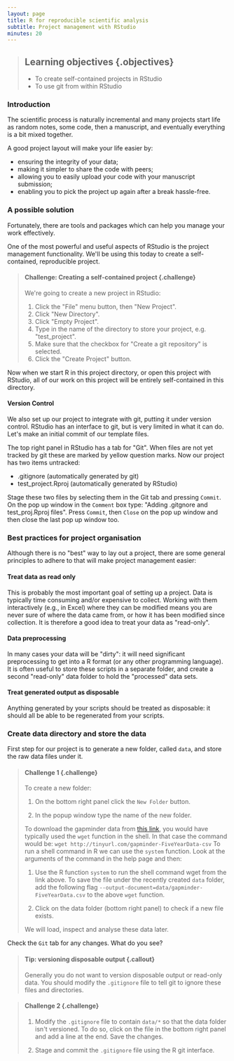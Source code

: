 ```yaml
---
layout: page
title: R for reproducible scientific analysis
subtitle: Project management with RStudio
minutes: 20
---
```




> ## Learning objectives {.objectives}
>
> * To create self-contained projects in RStudio
> * To use git from within RStudio
>

### Introduction

The scientific process is naturally incremental and many projects
start life as random notes, some code, then a manuscript, and
eventually everything is a bit mixed together.

<!---

<blockquote class="twitter-tweet"><p>Managing your projects in a reproducible fashion doesn't just make your science reproducible, it makes your life easier.</p>&mdash; Vince Buffalo (@vsbuffalo) <a href="https://twitter.com/vsbuffalo/status/323638476153167872">April 15, 2013</a></blockquote>
<script async src="//platform.twitter.com/widgets.js" charset="utf-8"></script>

Most people tend to organize their projects like this:

![](fig/bad_layout.png)

There are many reasons why we should *ALWAYS* avoid this:

1. It is really hard to tell which version of your data is
the original and which is the modified;
2. It gets really messy because it mixes files with various
extensions together;
3. It probably takes you a lot of time to actually find
things, and relate the correct figures to the exact code
that has been used to generate it;

-->

A good project layout will make your life easier by:

* ensuring the integrity of your data;
* making it simpler to share the code with peers;
* allowing you to easily upload your code with your manuscript submission;
* enabling you to pick the project up again after a break hassle-free.

### A possible solution

Fortunately, there are tools and packages which can help you manage your work effectively.

One of the most powerful and useful aspects of RStudio is the project management functionality. We'll be using this today to create a self-contained, reproducible project.


> #### Challenge: Creating a self-contained project {.challenge}
>
> We're going to create a new project in RStudio:
>
> 1. Click the "File" menu button, then "New Project".
> 2. Click "New Directory".
> 3. Click "Empty Project".
> 4. Type in the name of the directory to store your project, e.g. "test_project".
> 5. Make sure that the checkbox for "Create a git repository" is selected.
> 6. Click the "Create Project" button.

Now when we start R in this project directory, or open this project with RStudio, all of our work on this project will be entirely self-contained in this directory.

#### Version Control

We also set up our project to integrate with git, putting it under version control. RStudio has an interface to git, but is very limited in what it can
do. Let's make an initial commit of our template files.

The top right panel in RStudio has a tab for "Git". When files are not yet tracked by git these are marked by yellow question marks. Now our project has two items untracked:

* .gitignore (automatically generated by git)
* test_project.Rproj (automatically generated by RStudio)

Stage these two files by selecting them in the Git tab and pressing `Commit`. On the pop up window in the `Comment` box type: "Adding .gitgnore and test_proj.Rproj files". Press `Commit`, then `Close` on the pop up window and then close the last pop up window too.


### Best practices for project organisation

Although there is no "best" way to lay out a project, there are some general
principles to adhere to that will make project management easier:

#### Treat data as read only

This is probably the most important goal of setting up a project. Data is
typically time consuming and/or expensive to collect. Working with them
interactively (e.g., in Excel) where they can be modified means you are never
sure of where the data came from, or how it has been modified since collection.
It is therefore a good idea to treat your data as "read-only".

#### Data preprocessing

In many cases your data will be "dirty": it will need significant preprocessing
to get into a R format (or any other programming language). It is often useful to store these scripts
in a separate folder, and create a second "read-only" data folder to hold the
"processed" data sets.

#### Treat generated output as disposable

Anything generated by your scripts should be treated as disposable: it should
all be able to be regenerated from your scripts.

<!---

> #### Tip: ProjectTemplate - a possible solution {.callout}
>
> One way to automate the management of projects is to install the third-party package, `ProjectTemplate`.
> This package will set up an ideal directory structure for project management.
> This is very useful as it enables you to have your analysis pipeline/workflow organised and structured.
> Together with the default RStudio project functionality and Git you will be able to keep track of your
> work as well as be able to share your work with collaborators.
>
> 1. Install `ProjectTemplate`.
> 2. Load the library
> 3. Initialise the project:
>
> 
> ~~~{.r}
> install.packages("ProjectTemplate")
> library(ProjectTemplate)
> create.project("../my_project", merge.strategy = "allow.non.conflict")
> ~~~
>
> For more information on ProjectTemplate and its functionality visit the
> home page [ProjectTemplate](http://projecttemplate.net/index.html)
>


#### Separate function definition and application

The most effective way I find to work in R, is to play around in the interactive
session, then copy commands across to a script file when I'm sure they work and
do what I want. You can also save all the commands you've entered using the
`history` command, but I don't find it useful because when I'm typing its 90%
trial and error.

When your project is new and shiny, the script file usually contains many lines
of directly executed code. As it matures, reusable chunks get pulled into their
own functions. It's a good idea to separate these into separate folders; one
to store useful functions that you'll reuse across analyses and projects, and
one to store the analysis scripts.

> #### Tip: avoiding duplication {.callout}
>
> You may find yourself using data or analysis scripts across several projects.
> Typically you want to avoid duplication to save space and avoid having to
> make updates to code in multiple places.
>
> In this case I find it useful to make "symbolic links", which are essentially
> shortcuts to files somewhere else on a filesystem. On Linux and OS X you can
> use the `ln -s` command, and on windows you can either create a shortcut or
> use the `mklink` command from the windows terminal.
>

-->

### Create data directory and store the data

First step for our project is to generate a new folder, called `data`, and store the raw data files under it.

> #### Challenge 1 {.challenge}
> To create a new folder:
>
> 1. On the bottom right panel click the `New Folder` button.
>
> 2. In the popup window type the name of the new folder.
> 
> To download the gapminder data from [this link](http://tinyurl.com/gapminder-FiveYearData-csv), you would have typically used the `wget`
> function in the shell. In that case the command would be: `wget http://tinyurl.com/gapminder-FiveYearData-csv`
> To run a shell command in R we can use the `system` function. Look at the arguments of the command in the help page and then:
> 1. Use the R function `system` to run the shell command wget from the link
> above. To save the file under the recently created `data` folder, add the 
> following flag `--output-document=data/gapminder-FiveYearData.csv` to the
> above `wget` function.
>
> 2. Click on the data folder (bottom right panel) to check if a new file exists.
>
> We will load, inspect and analyse these data later.

Check the `Git` tab for any changes. What do you see?

> #### Tip: versioning disposable output {.callout}
>
> Generally you do not want to version disposable output or read-only data.
> You should modify the `.gitignore` file to tell git to ignore these files
> and directories.
>


> #### Challenge 2 {.challenge}
>
> 1. Modify the `.gitignore` file to contain `data/*`
> so that the data folder isn't versioned. To do so, click on the file in the 
> bottom right panel and add a line at the end. Save the changes.
>
> 2. Stage and commit the `.gitignore` file using the R git interface.
>
>
